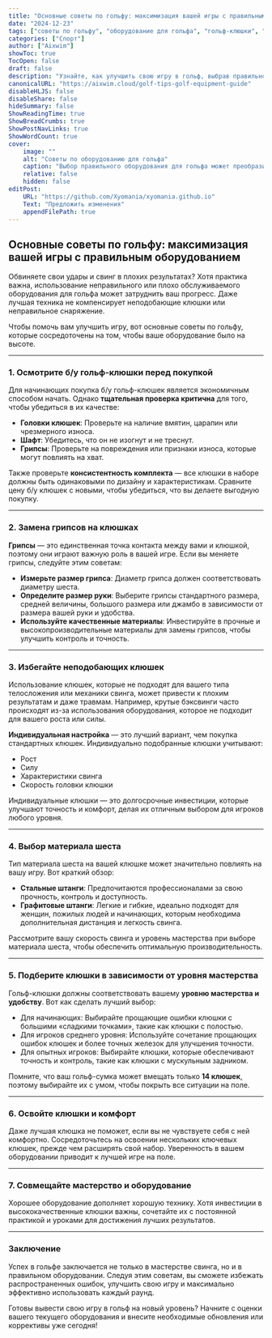 ```yaml
---
title: "Основные советы по гольфу: максимизация вашей игры с правильным оборудованием"
date: "2024-12-23"
tags: ["советы по гольфу", "оборудование для гольфа", "гольф-клюшки", "гольф для начинающих", "индивидуальные гольф-клюшки"]
categories: ["Спорт"]
author: ["Aixwim"]
showToc: true
TocOpen: false
draft: false
description: "Узнайте, как улучшить свою игру в гольф, выбрав правильное оборудование, от б/у клюшек до индивидуальных настроек. Повышайте свою производительность с помощью этих экспертных советов."
canonicalURL: "https://aixwim.cloud/golf-tips-golf-equipment-guide"
disableHLJS: false
disableShare: false
hideSummary: false
ShowReadingTime: true
ShowBreadCrumbs: true
ShowPostNavLinks: true
ShowWordCount: true
cover:
    image: ""
    alt: "Советы по оборудованию для гольфа"
    caption: "Выбор правильного оборудования для гольфа может преобразить вашу игру."
    relative: false
    hidden: false
editPost:
    URL: "https://github.com/Xyomania/xyomania.github.io"
    Text: "Предложить изменения"
    appendFilePath: true
---
```


## Основные советы по гольфу: максимизация вашей игры с правильным оборудованием

Обвиняете свои удары и свинг в плохих результатах? Хотя практика важна, использование неправильного или плохо обслуживаемого оборудования для гольфа может затруднить ваш прогресс. Даже лучшая техника не компенсирует неподобающие клюшки или неправильное снаряжение.

Чтобы помочь вам улучшить игру, вот основные советы по гольфу, которые сосредоточены на том, чтобы ваше оборудование было на высоте.

---

### **1. Осмотрите б/у гольф-клюшки перед покупкой**

Для начинающих покупка б/у гольф-клюшек является экономичным способом начать. Однако **тщательная проверка критична** для того, чтобы убедиться в их качестве:
- **Головки клюшек**: Проверьте на наличие вмятин, царапин или чрезмерного износа.
- **Шафт**: Убедитесь, что он не изогнут и не треснут.
- **Грипсы**: Проверьте на повреждения или признаки износа, которые могут повлиять на хват.

Также проверьте **консистентность комплекта** — все клюшки в наборе должны быть одинаковыми по дизайну и характеристикам. Сравните цену б/у клюшек с новыми, чтобы убедиться, что вы делаете выгодную покупку.

---

### **2. Замена грипсов на клюшках**

**Грипсы** — это единственная точка контакта между вами и клюшкой, поэтому они играют важную роль в вашей игре. Если вы меняете грипсы, следуйте этим советам:
- **Измерьте размер грипса**: Диаметр грипса должен соответствовать диаметру шеста.
- **Определите размер руки**: Выберите грипсы стандартного размера, средней величины, большого размера или джамбо в зависимости от размера вашей руки и удобства.
- **Используйте качественные материалы**: Инвестируйте в прочные и высокопроизводительные материалы для замены грипсов, чтобы улучшить контроль и точность.

---

### **3. Избегайте неподобающих клюшек**

Использование клюшек, которые не подходят для вашего типа телосложения или механики свинга, может привести к плохим результатам и даже травмам. Например, крутые бэксвинги часто происходят из-за использования оборудования, которое не подходит для вашего роста или силы.

**Индивидуальная настройка** — это лучший вариант, чем покупка стандартных клюшек. Индивидуально подобранные клюшки учитывают:
- Рост
- Силу
- Характеристики свинга
- Скорость головки клюшки

Индивидуальные клюшки — это долгосрочные инвестиции, которые улучшают точность и комфорт, делая их отличным выбором для игроков любого уровня.

---

### **4. Выбор материала шеста**

Тип материала шеста на вашей клюшке может значительно повлиять на вашу игру. Вот краткий обзор:
- **Стальные штанги**: Предпочитаются профессионалами за свою прочность, контроль и доступность.
- **Графитовые штанги**: Легкие и гибкие, идеально подходят для женщин, пожилых людей и начинающих, которым необходима дополнительная дистанция и легкость свинга.

Рассмотрите вашу скорость свинга и уровень мастерства при выборе материала шеста, чтобы обеспечить оптимальную производительность.

---

### **5. Подберите клюшки в зависимости от уровня мастерства**

Гольф-клюшки должны соответствовать вашему **уровню мастерства и удобству**. Вот как сделать лучший выбор:
- Для начинающих: Выбирайте прощающие ошибки клюшки с большими «сладкими точками», такие как клюшки с полостью.
- Для игроков среднего уровня: Используйте сочетание прощающих ошибок клюшек и более точных железок для улучшения точности.
- Для опытных игроков: Выбирайте клюшки, которые обеспечивают точность и контроль, такие как клюшки с мускульным задником.

Помните, что ваш гольф-сумка может вмещать только **14 клюшек**, поэтому выбирайте их с умом, чтобы покрыть все ситуации на поле.

---

### **6. Освойте клюшки и комфорт**

Даже лучшая клюшка не поможет, если вы не чувствуете себя с ней комфортно. Сосредоточьтесь на освоении нескольких ключевых клюшек, прежде чем расширять свой набор. Уверенность в вашем оборудовании приводит к лучшей игре на поле.

---

### **7. Совмещайте мастерство и оборудование**

Хорошее оборудование дополняет хорошую технику. Хотя инвестиции в высококачественные клюшки важны, сочетайте их с постоянной практикой и уроками для достижения лучших результатов.

---

### **Заключение**

Успех в гольфе заключается не только в мастерстве свинга, но и в правильном оборудовании. Следуя этим советам, вы сможете избежать распространенных ошибок, улучшить свою игру и максимально эффективно использовать каждый раунд.

Готовы вывести свою игру в гольф на новый уровень? Начните с оценки вашего текущего оборудования и внесите необходимые обновления или коррективы уже сегодня!
